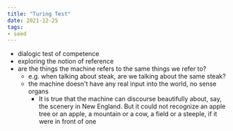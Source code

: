 ```yaml
---
title: "Turing Test"
date: 2021-12-25
tags:
- seed
---
```


-   dialogic test of competence
-   exploring the notion of reference
-   are the things the machine refers to the same things we refer to?
	-   e.g. when talking about steak, are we talking about the same steak?
	-   the machine doesn't have any real input into the world, no sense organs
		-   It is true that the machine can discourse beautifully about, say, the scenery in New England. But it could not recognize an apple tree or an apple, a mountain or a cow, a field or a steeple, if it were in front of one